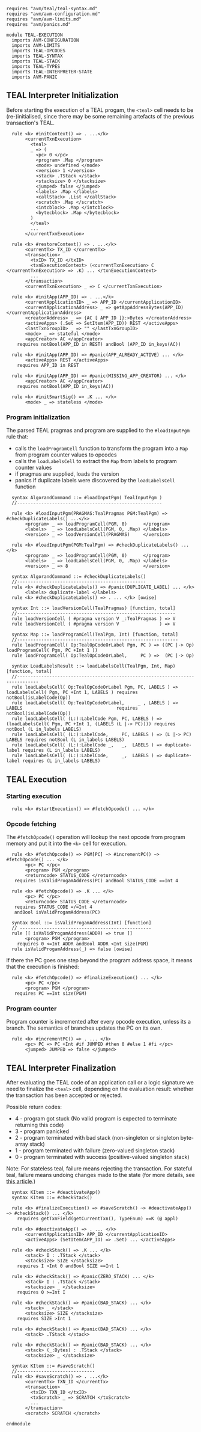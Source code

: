 ```k
requires "avm/teal/teal-syntax.md"
requires "avm/avm-configuration.md"
requires "avm/avm-limits.md"
requires "avm/panics.md"

module TEAL-EXECUTION
  imports AVM-CONFIGURATION
  imports AVM-LIMITS
  imports TEAL-OPCODES
  imports TEAL-SYNTAX
  imports TEAL-STACK
  imports TEAL-TYPES
  imports TEAL-INTERPRETER-STATE
  imports AVM-PANIC
```

TEAL Interpreter Initialization
-------------------------------

Before starting the execution of a TEAL progam, the `<teal>` cell needs to be (re-)initialised, since
there may be some remaining artefacts of the previous transaction's TEAL.

```k
  rule <k> #initContext() => . ...</k>
       <currentTxnExecution>
         <teal>
         _ => (
           <pc> 0 </pc>
           <program> .Map </program>
           <mode> undefined </mode>
           <version> 1 </version>
           <stack> .TStack </stack>
           <stacksize> 0 </stacksize>
           <jumped> false </jumped>
           <labels> .Map </labels>
           <callStack> .List </callStack>
           <scratch> .Map </scratch>
           <intcblock> .Map </intcblock>
           <bytecblock> .Map </bytecblock>
         )
         </teal>
         ...
       </currentTxnExecution>

  rule <k> #restoreContext() => . ...</k>
       <currentTx> TX_ID </currentTx>
       <transaction>
         <txID> TX_ID </txID>
         <txnExecutionContext> (<currentTxnExecution> C </currentTxnExecution> => .K) ... </txnExecutionContext>
         ...
       </transaction>
       <currentTxnExecution> _ => C </currentTxnExecution>
```

```k
  rule <k> #initApp(APP_ID) => . ...</k>
       <currentApplicationID> _ => APP_ID </currentApplicationID>
       <currentApplicationAddress> _ => getAppAddressBytes(APP_ID) </currentApplicationAddress>
       <creatorAddress> _ => {AC [ APP_ID ]}:>Bytes </creatorAddress>
       <activeApps> (.Set => SetItem(APP_ID)) REST </activeApps>
       <lastTxnGroupID> _ => "" </lastTxnGroupID>
       <mode> _ => stateful </mode>
       <appCreator> AC </appCreator>
    requires notBool(APP_ID in REST) andBool (APP_ID in_keys(AC))

  rule <k> #initApp(APP_ID) => #panic(APP_ALREADY_ACTIVE) ... </k>
       <activeApps> REST </activeApps>
    requires APP_ID in REST

  rule <k> #initApp(APP_ID) => #panic(MISSING_APP_CREATOR) ... </k>
       <appCreator> AC </appCreator>
    requires notBool(APP_ID in_keys(AC))
```

```k
  rule <k> #initSmartSig() => .K ... </k>
       <mode> _ => stateless </mode>
```

### Program initialization

The parsed TEAL pragmas and program are supplied to the `#loadInputPgm` rule that:

* calls the `loadProgramCell` function to transform the program into a `Map` from program counter values to opcodes
* calls the `loadLabelsCell` to extract the `Map` from labels to program counter values
* if pragmas are supplied, loads the version
* panics if duplicate labels were discovered by the `loadLabelsCell` function

```k
  syntax AlgorandCommand ::= #loadInputPgm( TealInputPgm )
  //------------------------------------------------------

  rule <k> #loadInputPgm(PRAGMAS:TealPragmas PGM:TealPgm) => #checkDuplicateLabels() ...</k>
       <program> _ => loadProgramCell(PGM, 0)      </program>
       <labels>  _ => loadLabelsCell(PGM, 0, .Map) </labels>
       <version> _ => loadVersionCell(PRAGMAS)     </version>

  rule <k> #loadInputPgm(PGM:TealPgm) => #checkDuplicateLabels() ...</k>
       <program> _ => loadProgramCell(PGM, 0)      </program>
       <labels>  _ => loadLabelsCell(PGM, 0, .Map) </labels>
       <version> _ => 8                            </version>
```

```k
  syntax AlgorandCommand ::= #checkDuplicateLabels()
  //------------------------------------------------
  rule <k> #checkDuplicateLabels() => #panic(DUPLICATE_LABEL) ... </k>
       <labels> duplicate-label </labels>
  rule <k> #checkDuplicateLabels() => . ... </k> [owise]
```


```k
  syntax Int ::= loadVersionCell(TealPragmas) [function, total]
  //-----------------------------------------------------------
  rule loadVersionCell ( #pragma version V _:TealPragmas ) => V
  rule loadVersionCell ( #pragma version V               ) => V
```

```k
  syntax Map ::= loadProgramCell(TealPgm, Int) [function, total]
  //------------------------------------------------------------
  rule loadProgramCell( Op:TealOpCodeOrLabel Pgm, PC ) => ((PC |-> Op) loadProgramCell( Pgm, PC +Int 1 ))
  rule loadProgramCell( Op:TealOpCodeOrLabel,     PC ) =>  (PC |-> Op)
```

```k
  syntax LoadLabelsResult ::= loadLabelsCell(TealPgm, Int, Map)  [function, total]
  //------------------------------------------------------------------------------
  rule loadLabelsCell( Op:TealOpCodeOrLabel Pgm, PC, LABELS ) => loadLabelsCell( Pgm, PC +Int 1, LABELS ) requires notBool(isLabelCode(Op))
  rule loadLabelsCell( Op:TealOpCodeOrLabel,     _ , LABELS ) => LABELS                                   requires notBool(isLabelCode(Op))
  rule loadLabelsCell( (L:):LabelCode Pgm, PC, LABELS ) => (loadLabelsCell( Pgm, PC +Int 1, (LABELS (L |-> PC)))) requires notBool (L in_labels LABELS)
  rule loadLabelsCell( (L:):LabelCode,     PC, LABELS ) => (L |-> PC) LABELS requires notBool (L in_labels LABELS)
  rule loadLabelsCell( (L:):LabelCode _,   _,  LABELS ) => duplicate-label requires (L in_labels LABELS)
  rule loadLabelsCell( (L:):LabelCode,     _,  LABELS ) => duplicate-label requires (L in_labels LABELS)
```

TEAL Execution
--------------

### Starting execution

```k
  rule <k> #startExecution() => #fetchOpcode() ... </k>
```

### Opcode fetching

The `#fetchOpcode()` operation will lookup the next opcode from program memory and
put it into the `<k>` cell for execution.

```k
  rule <k> #fetchOpcode() => PGM[PC] ~> #incrementPC() ~> #fetchOpcode() ... </k>
       <pc> PC </pc>
       <program> PGM </program>
       <returncode> STATUS_CODE </returncode>
   requires isValidProgamAddress(PC) andBool STATUS_CODE ==Int 4

  rule <k> #fetchOpcode() => .K ... </k>
       <pc> PC </pc>
       <returncode> STATUS_CODE </returncode>
   requires STATUS_CODE =/=Int 4
   andBool isValidProgamAddress(PC)

  syntax Bool ::= isValidProgamAddress(Int) [function]
  // -------------------------------------------------
  rule [[ isValidProgamAddress(ADDR) => true ]]
       <program> PGM </program>
    requires 0 <=Int ADDR andBool ADDR <Int size(PGM)
  rule isValidProgamAddress(_) => false [owise]
```

If there the PC goes one step beyond the program address space, it means that the execution is finished:

```k
  rule <k> #fetchOpcode() => #finalizeExecution() ... </k>
       <pc> PC </pc>
       <program> PGM </program>
   requires PC ==Int size(PGM)
```

### Program counter

Program counter is incremented after every opcode execution, unless its a branch.
The semantics of branches updates the PC on its own.

```k
  rule <k> #incrementPC() => . ... </k>
       <pc> PC => PC +Int #if JUMPED #then 0 #else 1 #fi </pc>
       <jumped> JUMPED => false </jumped>
```

TEAL Interpreter Finalization
-----------------------------

After evaluating the TEAL code of an application call or a logic signature we need to finalize
the `<teal>` cell, depending on the evaluation result: whether the transaction has been accepted or
rejected.

Possible return codes:

- 4 - program got stuck (No valid program is expected to terminate returning this code)
- 3 - program panicked
- 2 - program terminated with bad stack (non-singleton or singleton byte-array stack)
- 1 - program terminated with failure (zero-valued singleton stack)
- 0 - program terminated with success (positive-valued singleton stack)

Note: For stateless teal, failure means rejecting the transaction. For stateful
teal, failure means undoing changes made to the state (for more details, see
[this article](https://developer.algorand.org/docs/features/asc1/).)
```k
  syntax KItem ::= #deactivateApp()
  syntax KItem ::= #checkStack()

  rule <k> #finalizeExecution() => #saveScratch() ~> #deactivateApp() ~> #checkStack() ... </k>
    requires getTxnField(getCurrentTxn(), TypeEnum) ==K (@ appl)

  rule <k> #deactivateApp() => . ... </k>
       <currentApplicationID> APP_ID </currentApplicationID>
       <activeApps> (SetItem(APP_ID) => .Set) ... </activeApps>

  rule <k> #checkStack() => .K ... </k>
       <stack> I : .TStack </stack>
       <stacksize> SIZE </stacksize>
    requires I >Int 0 andBool SIZE ==Int 1

  rule <k> #checkStack() => #panic(ZERO_STACK) ... </k>
       <stack> I : .TStack </stack>
       <stacksize> _ </stacksize>
    requires 0 >=Int I

  rule <k> #checkStack() => #panic(BAD_STACK) ... </k>
       <stack> _ </stack>
       <stacksize> SIZE </stacksize>
    requires SIZE >Int 1

  rule <k> #checkStack() => #panic(BAD_STACK) ... </k>
       <stack> .TStack </stack>

  rule <k> #checkStack() => #panic(BAD_STACK) ... </k>
       <stack> (_:Bytes) : .TStack </stack>
       <stacksize> _ </stacksize>
```

```k
  syntax KItem ::= #saveScratch()
  //-----------------------------
  rule <k> #saveScratch() => . ...</k>
       <currentTx> TXN_ID </currentTx>
       <transaction>
         <txID> TXN_ID </txID>
         <txScratch> _ => SCRATCH </txScratch>
         ...
       </transaction>
       <scratch> SCRATCH </scratch>
```


```k
endmodule
```
